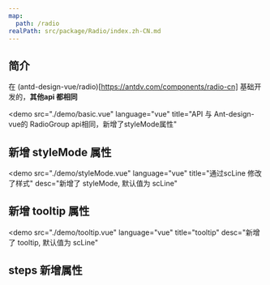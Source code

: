 ```yaml
---
map:
  path: /radio
realPath: src/package/Radio/index.zh-CN.md
---
```


## 简介

在 (antd-design-vue/radio)[https://antdv.com/components/radio-cn] 基础开发的，**其他api 都相同**

<demo src="./demo/basic.vue"
  language="vue"
  title="API 与 Ant-design-vue的 RadioGroup api相同，新增了styleMode属性"
  >
</demo>

## 新增 styleMode 属性

<demo src="./demo/styleMode.vue"
  language="vue"
  title="通过scLine 修改了样式"
  desc="新增了 styleMode, 默认值为 scLine"
  >
</demo>

## 新增 tooltip 属性

<demo src="./demo/tooltip.vue"
  language="vue"
  title="tooltip"
  desc="新增了 tooltip, 默认值为 scLine"
  >
</demo>

## steps 新增属性

<API src="./components/ScRadioGroup.vue" lang="zh"></API>

